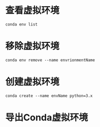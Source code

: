 # 查看虚拟环境

```
conda env list
```

# 移除虚拟环境

```
conda env remove --name envrionmentName 
```

# 创建虚拟环境

```
conda create --name envName python=3.x
```

# 导出Conda虚拟环境

```
```

